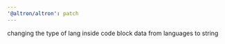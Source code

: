 ```yaml
---
'@altron/altron': patch
---
```


changing the type of lang inside code block data from languages to string
